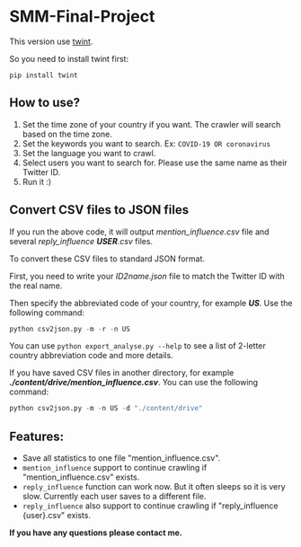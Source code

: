 # SMM-Final-Project

This version use [twint](https://github.com/twintproject/twint).

So you need to install twint first:

``pip install twint``


## How to use?
1. Set the time zone of your country if you want. The crawler will search based on the time zone.
2. Set the keywords you want to search. Ex: ``COVID-19 OR coronavirus``
3. Set the language you want to crawl.
3. Select users you want to search for. Please use the same name as their Twitter ID.
4. Run it :)


## Convert CSV files to JSON files
If you run the above code, it will output *mention_influence.csv* file and several *reply_influence __USER__.csv* files.

To convert these CSV files to standard JSON format.

First, you need to write your *ID2name.json* file to match the Twitter ID with the real name.

Then specify the abbreviated code of your country, for example ***US***. Use the following command:

```python
python csv2json.py -m -r -n US
```

You can use ``python export_analyse.py --help`` to see a list of 2-letter country abbreviation code and more details.

If you have saved CSV files in another directory, for example ***./content/drive/mention_influence.csv***.
You can use the following command:

```python
python csv2json.py -m -n US -d "./content/drive"
```


## Features:
- Save all statistics to one file "mention_influence.csv".
- ``mention_influence`` support to continue crawling if "mention_influence.csv" exists.
- ``reply_influence`` function can work now. But it often sleeps so it is very slow. Currently each user saves to a different file.
- ``reply_influence`` also support to continue crawling if "reply_influence {user}.csv" exists.

**If you have any questions please contact me.**
